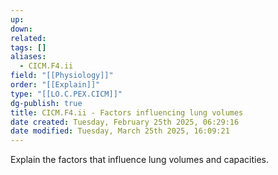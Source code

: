 ```yaml
---
up: 
down: 
related: 
tags: []
aliases:
  - CICM.F4.ii
field: "[[Physiology]]"
order: "[[Explain]]"
type: "[[LO.C.PEX.CICM]]"
dg-publish: true
title: CICM.F4.ii - Factors influencing lung volumes
date created: Tuesday, February 25th 2025, 06:29:16
date modified: Tuesday, March 25th 2025, 16:09:21
---
```


Explain the factors that influence lung volumes and capacities.
